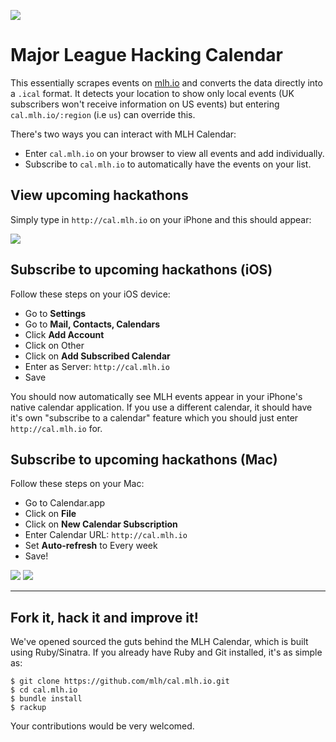 ![](http://i.imgur.com/FzS2zfM.png)

# Major League Hacking Calendar

This essentially scrapes events on [mlh.io](http://mlh.io) and converts the data directly into a `.ical` format. It detects your location to show only local events (UK subscribers won't receive information on US events) but entering `cal.mlh.io/:region` (i.e `us`) can override this.

There's two ways you can interact with MLH Calendar:
- Enter `cal.mlh.io` on your browser to view all events and add individually.
- Subscribe to `cal.mlh.io` to automatically have the events on your list.

## View upcoming hackathons
Simply type in `http://cal.mlh.io` on your iPhone and this should appear:

![](http://i.imgur.com/dmKtrW0.png)


## Subscribe to upcoming hackathons (iOS)

Follow these steps on your iOS device:

- Go to **Settings**
- Go to **Mail, Contacts, Calendars**
- Click **Add Account**
- Click on Other
- Click on **Add Subscribed Calendar**
- Enter as Server: `http://cal.mlh.io`
- Save

You should now automatically see MLH events appear in your iPhone's native calendar application. If you use a different calendar, it should have it's own "subscribe to a calendar" feature which you should just enter `http://cal.mlh.io` for.


## Subscribe to upcoming hackathons (Mac)

Follow these steps on your Mac:

- Go to Calendar.app
- Click on **File**
- Click on **New Calendar Subscription**
- Enter Calendar URL: `http://cal.mlh.io`
- Set **Auto-refresh** to Every week
- Save!

![](http://i.imgur.com/yDgeoGB.png)
![](http://i.imgur.com/j4x4rKv.png)

-----

## Fork it, hack it and improve it!
We've opened sourced the guts behind the MLH Calendar, which is built using Ruby/Sinatra. If you already have Ruby and Git installed, it's as simple as:

```
$ git clone https://github.com/mlh/cal.mlh.io.git
$ cd cal.mlh.io
$ bundle install
$ rackup
```

Your contributions would be very welcomed.